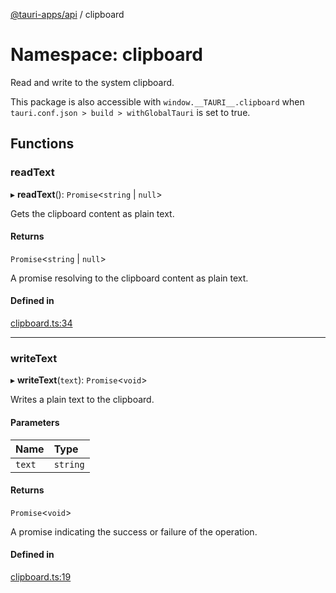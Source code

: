 [@tauri-apps/api](../index.md) / clipboard

# Namespace: clipboard

Read and write to the system clipboard.

This package is also accessible with `window.__TAURI__.clipboard` when `tauri.conf.json > build > withGlobalTauri` is set to true.

## Functions

### readText

▸ **readText**(): `Promise`<`string` \| ``null``\>

Gets the clipboard content as plain text.

#### Returns

`Promise`<`string` \| ``null``\>

A promise resolving to the clipboard content as plain text.

#### Defined in

[clipboard.ts:34](https://github.com/tauri-apps/tauri/blob/d29c5d5/tooling/api/src/clipboard.ts#L34)

___

### writeText

▸ **writeText**(`text`): `Promise`<`void`\>

Writes a plain text to the clipboard.

#### Parameters

| Name | Type |
| :------ | :------ |
| `text` | `string` |

#### Returns

`Promise`<`void`\>

A promise indicating the success or failure of the operation.

#### Defined in

[clipboard.ts:19](https://github.com/tauri-apps/tauri/blob/d29c5d5/tooling/api/src/clipboard.ts#L19)
